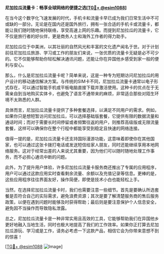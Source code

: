 **尼加拉瓜流量卡：畅享全球网络的便捷之选[[TG💪+ @esim1088](https://t.me/s/esim1088)]**

在当今这个数字化飞速发展的时代，手机卡和流量卡早已成为我们日常生活中不可或缺的一部分。无论是在国内还是国外旅行，拥有一张合适的手机卡或流量卡，都能让我们随时随地保持联络，享受高速上网的乐趣。而提到尼加拉瓜的流量卡，它不仅是旅行者的好伙伴，更是商务人士和海外工作者的得力助手。

尼加拉瓜位于中美洲，以其壮丽的自然风光和丰富的文化遗产闻名于世。对于计划前往尼加拉瓜旅游、学习或工作的朋友们来说，一张优质的流量卡无疑是必不可少的。它不仅能够帮助你轻松解决通讯问题，还能让你在异国他乡感受到家一般的便利与安心。

那么，什么是尼加拉瓜流量卡呢？简单来说，这是一种专为短期访问尼加拉瓜的用户设计的移动通信解决方案。与传统的SIM卡不同，尼加拉瓜流量卡通常以电子形式存在，可以通过智能手机或平板电脑直接下载并激活使用。这种卡的优点在于无需亲自到当地购买实体卡，也避免了语言不通带来的麻烦，非常适合那些对陌生环境不太熟悉的人群。

具体而言，尼加拉瓜流量卡提供了多种套餐选择，以满足不同用户的需求。例如，如果你只是想短暂访问尼加拉瓜，可以选择基础版套餐，它提供有限的数据流量和通话时间；而对于需要长时间停留或者频繁往返的用户，则推荐高级版或无限流量套餐，这样可以确保你在整个行程中都能享受到稳定且快速的网络连接。

值得一提的是，尼加拉瓜流量卡还支持国际漫游功能，这意味着即使你在其他国家，也可以通过这张卡拨打电话或发送短信给家人朋友，同时还能继续享用本地网络服务。这对于经常出差的人来说尤其重要，因为他们可以随时随地处理工作事务，而不必担心通讯中断的问题。

此外，为了提升用户体验，许多尼加拉瓜流量卡服务商还推出了专属的应用程序，用户可以通过这款应用实时查看剩余流量、余额以及充值记录等信息。更棒的是，这些应用程序往往界面友好，操作简便，即使是技术小白也能轻松上手。

当然，在选择尼加拉瓜流量卡时，我们也需要注意一些细节。首先是要确认所选套餐是否符合自己的实际需求，避免浪费资源；其次是要了解清楚服务商的售后服务政策，以便在遇到问题时能够及时获得帮助；最后则是要注意保护个人信息安全，避免因不当操作而导致隐私泄露。

总之，尼加拉瓜流量卡是一种非常实用且高效的工具，它能够帮助我们在异国他乡更好地融入当地生活，同时也极大地提高了我们的工作效率。如果你正打算去尼加拉瓜游玩、学习或是工作，请务必考虑一下这款产品，相信它会为你带来意想不到的惊喜！

[[TG💪+ @esim1088](https://t.me/s/esim1088) ![Image](https://i.postimg.cc/4NQfJmqS/Snipaste-2025-05-13-00-14-12.png)]